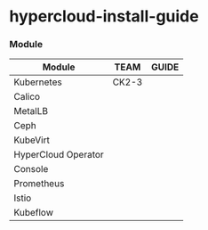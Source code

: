 # hypercloud-install-guide

### Module

| Module | TEAM | GUIDE |
| ------ | ------ | ------ |
| Kubernetes | CK2-3 |  |
| Calico |  |  |
| MetalLB |  |  |
| Ceph |  |  |
| KubeVirt |  |  |
| HyperCloud Operator |  |  |
| Console |  |  |
| Prometheus |  |  |
| Istio |  |  |
| Kubeflow |  |  |
